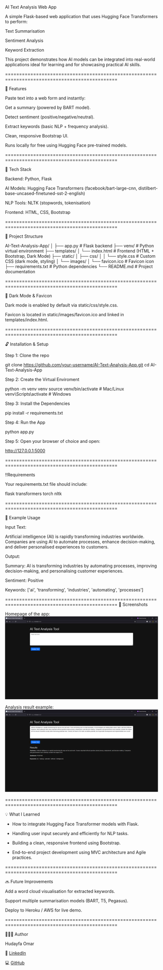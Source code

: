 AI Text Analysis Web App

A simple Flask-based web application that uses Hugging Face Transformers to perform:

Text Summarisation

Sentiment Analysis

Keyword Extraction

This project demonstrates how AI models can be integrated into real-world applications ideal for learning and for showcasing practical AI skills.

==============================================================================================

🚀 Features

Paste text into a web form and instantly:

Get a summary (powered by BART model).

Detect sentiment (positive/negative/neutral).

Extract keywords (basic NLP + frequency analysis).

Clean, responsive Bootstrap UI.

Runs locally for free using Hugging Face pre-trained models.

==============================================================================================

🧩 Tech Stack

Backend: Python, Flask

AI Models: Hugging Face Transformers (facebook/bart-large-cnn, distilbert-base-uncased-finetuned-sst-2-english)

NLP Tools: NLTK (stopwords, tokenisation)

Frontend: HTML, CSS, Bootstrap

==============================================================================================

📂 Project Structure

AI-Text-Analysis-App/
│
├── app.py                # Flask backend
├── venv/                 # Python virtual environment
├── templates/
│   └── index.html        # Frontend (HTML + Bootstrap, Dark Mode)
├── static/
│   ├── css/
│   │   └── style.css     # Custom CSS (dark mode, styling)
│   └── images/
│       └── favicon.ico   # Favicon icon
├── requirements.txt      # Python dependencies
└── README.md             # Project documentation

==============================================================================================

🎨 Dark Mode & Favicon

Dark mode is enabled by default via static/css/style.css.

Favicon is located in static/images/favicon.ico and linked in templates/index.html.

==============================================================================================

🔓 Installation & Setup

Step 1: Clone the repo

git clone https://github.com/your-username/AI-Text-Analysis-App.git
cd AI-Text-Analysis-App

Step 2: Create the Virtual Enviroment

python -m venv venv
source venv/bin/activate   # Mac/Linux
venv\Scripts\activate      # Windows

Step 3: Install the Dependencies

pip install -r requirements.txt


Step 4: Run the App

python app.py


Step 5: Open your browser of choice and open:

http://127.0.0.1:5000

==============================================================================================

‼️Requirements

Your requirements.txt file should include:

flask
transformers
torch
nltk

==============================================================================================

💭 Example Usage

Input Text:

Artificial intelligence (AI) is rapidly transforming industries worldwide. 
Companies are using AI to automate processes, enhance decision-making, and 
deliver personalised experiences to customers.

Output:

Summary: AI is transforming industries by automating processes, improving decision-making, and personalising customer experiences.

Sentiment: Positive

Keywords: ['ai', 'transforming', 'industries', 'automating', 'processes']

==============================================================================================
📸 Screenshots

Homepage of the app:  
![Homepage](screenshots/homepage.png)

Analysis result example:  
![Analysis Result](screenshots/analysis_result.png)

==============================================================================================

💡 What I Learned

- How to integrate Hugging Face Transformer models with Flask.

- Handling user input securely and efficiently for NLP tasks.

- Building a clean, responsive frontend using Bootstrap.

- End-to-end project development using MVC architecture and Agile practices.

==============================================================================================

🔜 Future Improvements

Add a word cloud visualisation for extracted keywords.

Support multiple summarisation models (BART, T5, Pegasus).

Deploy to Heroku / AWS for live demo.

==============================================================================================

🧙🏽‍♂️ Author

Hudayfa Omar


💼 [LinkedIn](https://www.linkedin.com/in/hudayfa-omar-509623298/)

💻 [GitHub](https://github.com/HudayfaOmar23)
